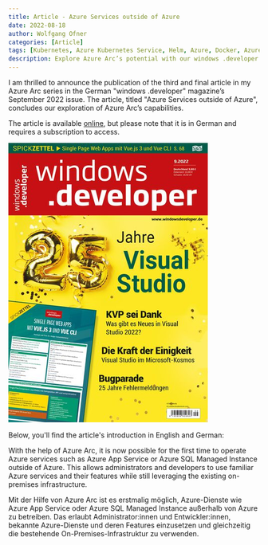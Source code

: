 ```yaml
---
title: Article - Azure Services outside of Azure
date: 2022-08-18
author: Wolfgang Ofner
categories: [Article]
tags: [Kubernetes, Azure Kubernetes Service, Helm, Azure, Docker, Azure App Service, KEDA, Azure SQL Managed Instance, Grafana]
description: Explore Azure Arc’s potential with our windows .developer series finale. Learn how to operate Azure services outside of Azure effectively.
---
```


I am thrilled to announce the publication of the third and final article in my Azure Arc series in the German "windows .developer" magazine’s September 2022 issue. The article, titled "Azure Services outside of Azure", concludes our exploration of Azure Arc’s capabilities.

The article is available <a href="https://entwickler.de/reader/reading/windows-developer/9.2022/02b497fee7f19a8be076a35d" target="_blank" rel="noopener noreferrer">online</a>, but please note that it is in German and requires a subscription to access.

<div class="col-12 col-sm-10 aligncenter">
  <a href="/assets/img/posts/2022/08/windows-developer-09-22.jpg"><img loading="lazy" src="/assets/img/posts/2022/08/windows-developer-09-22.jpg" alt="windows developer 09 22" /></a>
  <p></p>
</div>

Below, you'll find the article's introduction in English and German:

With the help of Azure Arc, it is now possible for the first time to operate Azure services such as Azure App Service or Azure SQL Managed Instance outside of Azure. This allows administrators and developers to use familiar Azure services and their features while still leveraging the existing on-premises infrastructure.

Mit der Hilfe von Azure Arc ist es erstmalig möglich, Azure-Dienste wie Azure App Service oder Azure SQL Managed Instance außerhalb von Azure zu betreiben. Das erlaubt Administrator:innen und Entwickler:innen, bekannte Azure-Dienste und deren Features einzusetzen und gleichzeitig die bestehende On-Premises-Infrastruktur zu verwenden.